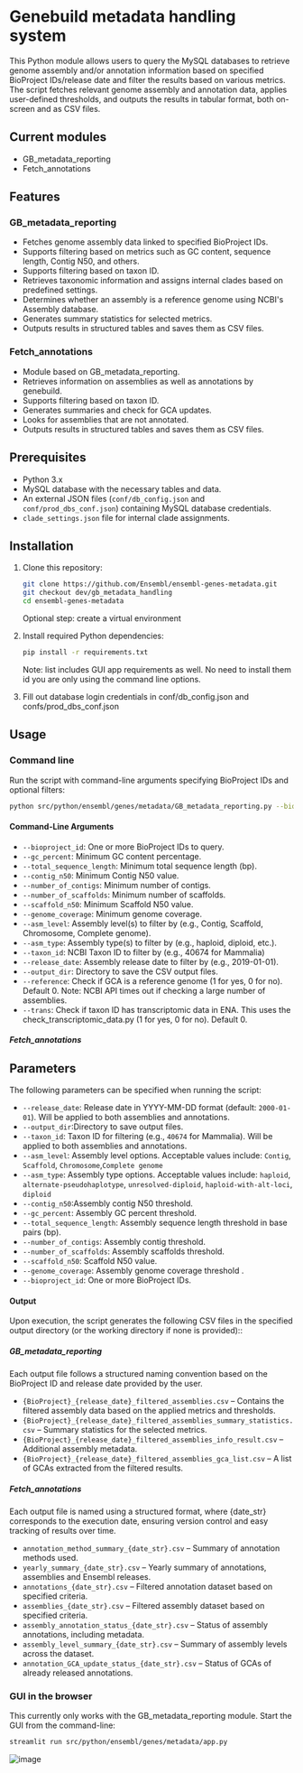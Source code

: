 # Genebuild metadata handling system

This Python module allows users to query the MySQL databases to retrieve genome assembly and/or annotation information based on specified BioProject IDs/release date  and filter the results based on various metrics. The script fetches relevant genome assembly and annotation data, applies user-defined thresholds, and outputs the results in tabular format, both on-screen and as CSV files.

## Current modules
- GB_metadata_reporting
- Fetch_annotations

## Features
### GB_metadata_reporting
- Fetches genome assembly data linked to specified BioProject IDs.
- Supports filtering based on metrics such as GC content, sequence length, Contig N50, and others.
- Supports filtering based on taxon ID.
- Retrieves taxonomic information and assigns internal clades based on predefined settings.
- Determines whether an assembly is a reference genome using NCBI's Assembly database.
- Generates summary statistics for selected metrics.
- Outputs results in structured tables and saves them as CSV files.

### Fetch_annotations
- Module based on GB_metadata_reporting.
- Retrieves information on assemblies as well as annotations by genebuild.
- Supports filtering based on taxon ID.
- Generates summaries and check for GCA updates.
- Looks for assemblies that are not annotated.
- Outputs results in structured tables and saves them as CSV files.


## Prerequisites
- Python 3.x
- MySQL database with the necessary tables and data.
- An external JSON files (`conf/db_config.json` and `conf/prod_dbs_conf.json`) containing MySQL database credentials.
- `clade_settings.json` file for internal clade assignments.

## Installation
1. Clone this repository:
   ```sh
   git clone https://github.com/Ensembl/ensembl-genes-metadata.git
   git checkout dev/gb_metadata_handling
   cd ensembl-genes-metadata
   ```
    Optional step: create a virtual environment 

2. Install required Python dependencies:
   ```sh
   pip install -r requirements.txt
   ```
   Note: list includes GUI app requirements as well. No need to install them id you are only using the command line options.

3. Fill out database login credentials in conf/db_config.json and confs/prod_dbs_conf.json



## Usage

### Command line
Run the script with command-line arguments specifying BioProject IDs and optional filters:
```sh
python src/python/ensembl/genes/metadata/GB_metadata_reporting.py --bioproject_id PRJEB40665 PRJEB61747 --asm_level "Complete genome" --output_dir ./results
```

#### Command-Line Arguments
- `--bioproject_id`: One or more BioProject IDs to query.
- `--gc_percent`: Minimum GC content percentage.
- `--total_sequence_length`: Minimum total sequence length (bp).
- `--contig_n50`: Minimum Contig N50 value.
- `--number_of_contigs`: Minimum number of contigs.
- `--number_of_scaffolds`: Minimum number of scaffolds.
- `--scaffold_n50`: Minimum Scaffold N50 value.
- `--genome_coverage`: Minimum genome coverage.
- `--asm_level`: Assembly level(s) to filter by (e.g., Contig, Scaffold, Chromosome, Complete genome).
- `--asm_type`: Assembly type(s) to filter by (e.g., haploid, diploid, etc.).
- `--taxon_id`: NCBI Taxon ID to filter by (e.g., 40674 for Mammalia)
- `--release_date`: Assembly release date to filter by (e.g., 2019-01-01).
- `--output_dir`: Directory to save the CSV output files.
- `--reference`: Check if GCA is a reference genome (1 for yes, 0 for no). Default 0. Note: NCBI API times out if checking a large number of assemblies.
- `--trans`: Check if taxon ID has transcriptomic data in ENA. This uses the check_transcriptomic_data.py (1 for yes, 0 for no). Default 0.


##### Fetch_annotations
## Parameters

The following parameters can be specified when running the script:

- `--release_date`: Release date in YYYY-MM-DD format (default: `2000-01-01`). Will be applied to both assemblies and annotations.
- `--output_dir`:Directory to save output files.
- `--taxon_id`:  Taxon ID for filtering (e.g., `40674` for Mammalia). Will be applied to both assemblies and annotations.
- `--asm_level`: Assembly level options. Acceptable values include: `Contig`, `Scaffold`, `Chromosome`,`Complete genome`
- `--asm_type`: Assembly type options. Acceptable values include: `haploid`, `alternate-pseudohaplotype`, `unresolved-diploid`, `haploid-with-alt-loci`, `diploid`
- `--contig_n50`:Assembly contig N50 threshold.
- `--gc_percent`: Assembly GC percent threshold.
- `--total_sequence_length`: Assembly sequence length threshold in base pairs (bp).
- `--number_of_contigs`: Assembly contig threshold.
- `--number_of_scaffolds`: Assembly scaffolds threshold.
- `--scaffold_n50`: 
  Scaffold N50 value.
- `--genome_coverage`: 
  Assembly genome coverage threshold .
- `--bioproject_id`: One or more BioProject IDs.

#### Output

Upon execution, the script generates the following CSV files in the specified output directory (or the working directory if none is provided)::
##### GB_metadata_reporting
Each output file follows a structured naming convention based on the BioProject ID and release date provided by the user.

- `{BioProject}_{release_date}_filtered_assemblies.csv` – Contains the filtered assembly data based on the applied metrics and thresholds.
- `{BioProject}_{release_date}_filtered_assemblies_summary_statistics.csv` – Summary statistics for the selected metrics.
- `{BioProject}_{release_date}_filtered_assemblies_info_result.csv` – Additional assembly metadata.
- `{BioProject}_{release_date}_filtered_assemblies_gca_list.csv` – A list of GCAs extracted from the filtered results.

##### Fetch_annotations
Each output file is named using a structured format, where {date_str} corresponds to the execution date, ensuring version control and easy tracking of results over time.
- `annotation_method_summary_{date_str}.csv` – Summary of annotation methods used.
- `yearly_summary_{date_str}.csv` – Yearly summary of annotations, assemblies and Ensembl releases.
- `annotations_{date_str}.csv` – Filtered annotation dataset based on specified criteria.
- `assemblies_{date_str}.csv` – Filtered assembly dataset based on specified criteria.
- `assembly_annotation_status_{date_str}.csv` – Status of assembly annotations, including metadata.
- `assembly_level_summary_{date_str}.csv` – Summary of assembly levels across the dataset.
- `annotation_GCA_update_status_{date_str}.csv` – Status of GCAs of already released annotations.


### GUI in the browser
This currently only works with the GB_metadata_reporting module.
Start the GUI from the command-line:
```sh
streamlit run src/python/ensembl/genes/metadata/app.py
```

![image](https://github.com/user-attachments/assets/c3aa162d-a616-432a-a0ed-7236ef072c8c)
















